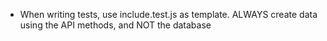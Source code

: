 * When writing tests, use include.test.js as template. ALWAYS create data using the API methods, and NOT the database

